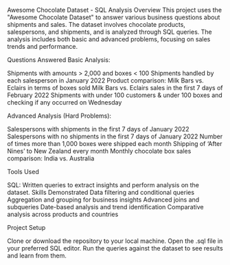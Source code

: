 Awesome Chocolate Dataset - SQL Analysis
Overview
This project uses the "Awesome Chocolate Dataset" to answer various business questions about shipments and sales. The dataset involves chocolate products, salespersons, and shipments, and is analyzed through SQL queries. The analysis includes both basic and advanced problems, focusing on sales trends and performance.

Questions Answered
Basic Analysis:

Shipments with amounts > 2,000 and boxes < 100
Shipments handled by each salesperson in January 2022
Product comparison: Milk Bars vs. Eclairs in terms of boxes sold
Milk Bars vs. Eclairs sales in the first 7 days of February 2022
Shipments with under 100 customers & under 100 boxes and checking if any occurred on Wednesday

Advanced Analysis (Hard Problems):

Salespersons with shipments in the first 7 days of January 2022
Salespersons with no shipments in the first 7 days of January 2022
Number of times more than 1,000 boxes were shipped each month
Shipping of ‘After Nines’ to New Zealand every month
Monthly chocolate box sales comparison: India vs. Australia

Tools Used

SQL: Written queries to extract insights and perform analysis on the dataset.
Skills Demonstrated
Data filtering and conditional queries
Aggregation and grouping for business insights
Advanced joins and subqueries
Date-based analysis and trend identification
Comparative analysis across products and countries

Project Setup

Clone or download the repository to your local machine.
Open the .sql file in your preferred SQL editor.
Run the queries against the dataset to see results and learn from them.
